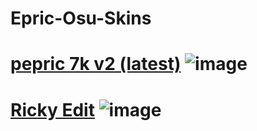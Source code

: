 # Epric-Osu-Skins
# [pepric 7k v2 (latest)](https://drive.google.com/file/d/1m3tvNGnHYwDk-h4eqLEypbhLsgiIDycz/view?usp=drive_link) ![image](https://media.discordapp.net/attachments/1209935446843334727/1250073988449828974/screenshot042.png?ex=66699da0&is=66684c20&hm=134b1223ff5b24164ff3bff0e0b77c4132eb9cd6bc2cf579ec192d1f962132ba&=&format=webp&quality=lossless&width=865&height=487)

# [Ricky Edit](https://drive.google.com/file/d/1grmnvJvZ9aY91c8Jb314Hw43ucGr05dk/view?usp=drive_link) ![image](https://media.discordapp.net/attachments/1209935446843334727/1250074580626833509/screenshot043.png?ex=66699e2d&is=66684cad&hm=fc18cd49a516f35a3586e21f68d341f0e350e5b253d4631c20aab899874efafe&=&format=webp&quality=lossless&width=865&height=487)
